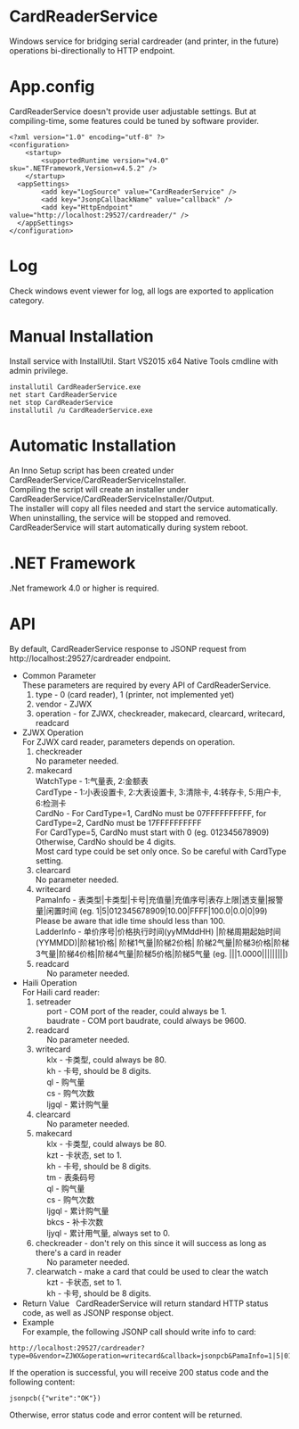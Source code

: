 # CardReaderService
Windows service for bridging serial cardreader (and printer, in the future) operations bi-directionally to HTTP endpoint.
# App.config
CardReaderService doesn't provide user adjustable settings. But at compiling-time, some features could be tuned by software provider.
```
<?xml version="1.0" encoding="utf-8" ?>
<configuration>
    <startup>
        <supportedRuntime version="v4.0" sku=".NETFramework,Version=v4.5.2" />
    </startup>
  <appSettings>
        <add key="LogSource" value="CardReaderService" />
        <add key="JsonpCallbackName" value="callback" />
        <add key="HttpEndpoint" value="http://localhost:29527/cardreader/" />
  </appSettings>
</configuration>
```
# Log
Check windows event viewer for log, all logs are exported to application category.
# Manual Installation
Install service with InstallUtil. Start VS2015 x64 Native Tools cmdline with admin privilege.
```
installutil CardReaderService.exe
net start CardReaderService
net stop CardReaderService
installutil /u CardReaderService.exe
```
# Automatic Installation
An Inno Setup script has been created under CardReaderService/CardReaderServiceInstaller.  
Compiling the script will create an installer under CardReaderService/CardReaderServiceInstaller/Output.  
The installer will copy all files needed and start the service automatically. When uninstalling, the service will be stopped and removed.  
CardReaderService will start automatically during system reboot.
# .NET Framework  
.Net framework 4.0 or higher is required.  
# API  
By default, CardReaderService response to JSONP request from http://localhost:29527/cardreader endpoint.  
* Common Parameter  
These parameters are required by every API of CardReaderService.  
   1. type - 0 (card reader), 1 (printer, not implemented yet)  
   2. vendor - ZJWX  
   3. operation - for ZJWX, checkreader, makecard, clearcard, writecard, readcard  
* ZJWX Operation  
For ZJWX card reader, parameters depends on operation.  
   1. checkreader  
      No parameter needed.
   2. makecard  
      WatchType - 1:气量表, 2:金额表  
      CardType - 1:小表设置卡, 2:大表设置卡, 3:清除卡, 4:转存卡, 5:用户卡, 6:检测卡  
      CardNo - For CardType=1, CardNo must be 07FFFFFFFFFF, for CardType=2, CardNo must be 17FFFFFFFFFF  
      For CardType=5, CardNo must start with 0 (eg. 012345678909)  
      Otherwise, CardNo should be 4 digits.  
      Most card type could be set only once. So be careful with CardType setting.
   3. clearcard  
      No parameter needed.  
   4. writecard  
      PamaInfo - 表类型|卡类型|卡号|充值量|充值序号|表存上限|透支量|报警量|闲置时间 (eg. 1|5|012345678909|10.00|FFFF|100.0|0.0|0|99)  
      Please be aware that idle time should less than 100.  
      LadderInfo - 单价序号|价格执行时间(yyMMddHH) |阶梯周期起始时间(YYMMDD)|阶梯1价格| 阶梯1气量|阶梯2价格| 阶梯2气量|阶梯3价格|阶梯3气量|阶梯4价格|阶梯4气量|阶梯5价格|阶梯5气量 (eg. |||1.0000|||||||||)  
   5. readcard  
      No parameter needed. 
* Haili Operation  
For Haili card reader:  
   1. setreader  
      port - COM port of the reader, could always be 1.  
      baudrate - COM port baudrate, could always be 9600.  
   2. readcard  
      No parameter needed.  
   3. writecard  
      klx - 卡类型, could always be 80.  
      kh - 卡号, should be 8 digits.  
      ql - 购气量  
      cs - 购气次数  
      ljgql - 累计购气量  
   4. clearcard  
      No parameter needed.  
   5. makecard  
      klx - 卡类型, could always be 80.  
      kzt - 卡状态, set to 1.  
      kh - 卡号, should be 8 digits.  
      tm - 表条码号  
      ql - 购气量  
      cs - 购气次数  
      ljgql - 累计购气量  
      bkcs - 补卡次数  
      ljyql - 累计用气量, always set to 0.  
   6. checkreader - don't rely on this since it will success as long as there's a card in reader  
      No parameter needed.  
   7. clearwatch - make a card that could be used to clear the watch  
      kzt - 卡状态, set to 1.  
      kh - 卡号, should be 8 digits.  
* Return Value  
CardReaderService will return standard HTTP status code, as well as JSONP response object.  
* Example  
For example, the following JSONP call should write info to card:  
```
http://localhost:29527/cardreader?type=0&vendor=ZJWX&operation=writecard&callback=jsonpcb&PamaInfo=1|5|012345678909|10.00|FFFF|100.0|0.0|0|99&LadderInfo=|||1.0000|||||||||  
```
If the operation is successful, you will receive 200 status code and the following content:  
```
jsonpcb({"write":"OK"})  
```
Otherwise, error status code and error content will be returned.  

